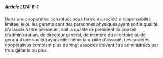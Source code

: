 ##### Article L124-6-1

Dans une coopérative constituée sous forme de société à responsabilité limitée, le ou les gérants sont des personnes physiques ayant soit la qualité d'associé à titre personnel, soit la qualité de président du conseil d'administration, de directeur général, de membre du directoire ou de gérant d'une société ayant elle-même la qualité d'associé. Les sociétés coopératives comptant plus de vingt associés doivent être administrées par trois gérants ou plus.

